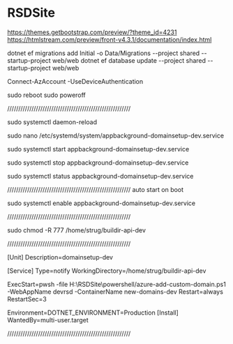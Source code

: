 # RSDSite

https://themes.getbootstrap.com/preview/?theme_id=4231
https://htmlstream.com/preview/front-v4.3.1/documentation/index.html

dotnet ef migrations add Initial -o Data/Migrations --project shared --startup-project web/web
dotnet ef database update --project shared --startup-project web/web

Connect-AzAccount -UseDeviceAuthentication

 sudo reboot
 sudo poweroff

////////////////////////////////////////////////////////

sudo systemctl daemon-reload

sudo nano /etc/systemd/system/appbackground-domainsetup-dev.service

sudo systemctl start appbackground-domainsetup-dev.service

sudo systemctl stop appbackground-domainsetup-dev.service

sudo systemctl status appbackground-domainsetup-dev.service


//////////////////////////////////////////////////////// auto start on boot

sudo systemctl enable appbackground-domainsetup-dev.service

////////////////////////////////////////////////////////

sudo chmod -R 777 /home/strug/buildir-api-dev

////////////////////////////////////////////////////////

[Unit]
Description=domainsetup-dev 

[Service]
Type=notify
WorkingDirectory=/home/strug/buildir-api-dev

ExecStart=pwsh -file H:\RSDSite\powershell/azure-add-custom-domain.ps1 -WebAppName devrsd -ContainerName new-domains-dev
Restart=always
RestartSec=3

Environment=DOTNET_ENVIRONMENT=Production
[Install]
WantedBy=multi-user.target

////////////////////////////////////////////////////////

